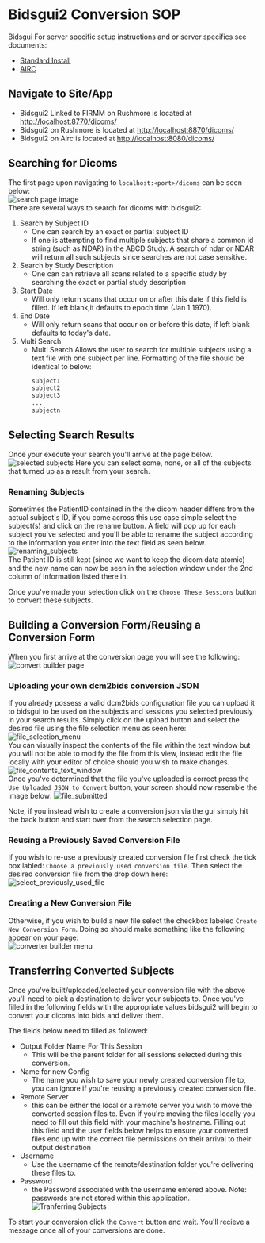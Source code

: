 # Bidsgui2 Conversion SOP
Bidsgui
For server specific setup instructions and or server specifics see documents:  
- [Standard Install](rushmore.md) 
- [AIRC](airc.md)

## Navigate to Site/App
- Bidsgui2 Linked to FIRMM on Rushmore is located at [http://localhost:8770/dicoms/](http://localhost:8770/dicoms/)
- Bidsgui2 on Rushmore is located at [http://localhost:8870/dicoms/](http://localhost:8870/dicoms/)
- Bidsgui2 on Airc is located at [http://localhost:8080/dicoms/](http://localhost:8080/dicoms/)

## Searching for Dicoms
The first page upon navigating to `localhost:<port>/dicoms` can be seen below:  
![search page image](/images/search.png)  
There are several ways to search for dicoms with bidsgui2:
1) Search by Subject ID
    - One can search by an exact or partial subject ID
    - If one is attempting to find multiple subjects that share a common id string (such as NDAR) in the ABCD Study. A search of ndar or NDAR will return all such 
    subjects since searches are not case sensitive.
2) Search by Study Description
    - One can can retrieve all scans related to a specific study by searching the exact or partial study description
3) Start Date
    - Will only return scans that occur on or after this date if this field is filled. If left blank,it defaults to epoch time (Jan 1 1970).
4) End Date
    - Will only return scans that occur on or before this date, if left blank defaults to today's date.
5) Multi Search
    - Multi Search Allows the user to search for multiple subjects using a text file with one subject per line. Formatting of the file should be identical to below:
        ```txt
        subject1
        subject2
        subject3
        ...
        subjectn
        ```

## Selecting Search Results
Once your execute your search you'll arrive at the page below.
![selected subjects](/images/selected_subjects.png)
Here you can select some, none, or all of the subjects that turned up as a result from your
search. 
### Renaming Subjects
Sometimes the PatientID contained in the the dicom header differs from the actual subject's ID, if you come across
this use case simple select the subject(s) and click on the rename button. A field will pop up for each subject you've selected
and you'll be able to rename the subject according  to the information you enter into the text field as seen below.  
![renaming_subjects](images/rename_before.png)  
The Patient ID is still kept (since we want to keep the dicom data atomic) and the new name can now be seen in the selection
window under the 2nd column of information listed there in.  


Once you've made your selection click on the `Choose These Sessions` button to convert these subjects. 

## Building a Conversion Form/Reusing a Conversion Form
When you first arrive at the conversion page you will see
the following:
![convert builder page](/images/convert_page_first_load.PNG)  
### Uploading your own dcm2bids conversion JSON
If you already possess a valid dcm2bids configuration file you can upload it to bidsgui to be used
on the subjects and sessions you selected previously in your search results. Simply click on the 
upload button and select the desired file using the
file selection menu as seen here:  
![file_selection_menu](/images/convert_page_file_browser.PNG)  
You can visually inspect the contents of the file within the text window but you will not 
be able to modify the file from this view, instead edit the file locally with your editor 
of choice should you wish to make changes.  
![file_contents_text_window](/images/convert_page_upload_json_before_submit.PNG)  
Once you've determined that the file you've uploaded is correct press the `Use Uploaded JSON to Convert` button,
your screen should now resemble the image below:
![file_submitted](/images/convert_page_upload_json_after_submit.PNG)  

Note, if you instead wish to create a conversion json via the gui simply hit the back button
and start over from the search selection page.
### Reusing a Previously Saved Conversion File
If you wish to re-use a previously created conversion file first check the tick box labled:
`Choose a previously used conversion file`. Then select the desired conversion file from the drop down here:  
![select_previously_used_file](/images/select_previously_used_file.PNG)  
### Creating a New Conversion File
Otherwise, if you wish to build a new file select the checkbox labeled `Create New Conversion Form`. 
Doing so should make something like the following appear on your page:  
![converter builder menu](/images/convert_page_create_new_conversion_file_selected.PNG)  

## Transferring Converted Subjects
Once you've built/uploaded/selected your conversion file with the above you'll need to pick 
a destination to deliver your subjects to. Once you've filled in the 
following fields with the appropriate values bidsgui2 will begin to 
convert your dicoms into bids and deliver them.

The fields below need to filled as followed:
- Output Folder Name For This Session
    - This will be the parent folder for all sessions selected during this
    conversion.
- Name for new Config
    - The name you wish to save your newly created conversion file to,
    you can ignore if you're reusing a previously created conversion file.
- Remote Server
    - this can be either the local or a remote server you wish to move the
    converted session files to. Even if you're moving the files locally
    you need to fill out this field with your machine's hostname. Filling
    out this field and the user fields below helps to ensure your converted
    files end up with the correct file permissions on their arrival to
    their output destination
- Username
    - Use the username of the remote/destination folder you're delivering
    these files to.
- Password
    - the Password associated with the username entered above. Note:
    passwords are not stored within this application.
![Tranferring Subjects](/images/remote_transfer.PNG)

To start your conversion click the `Convert` button and wait. You'll recieve a message once all of your conversions are done.

